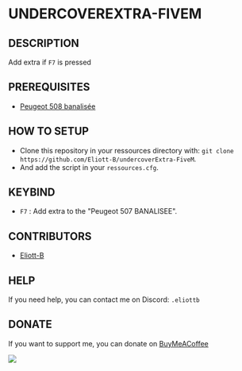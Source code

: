 # UNDERCOVEREXTRA-FIVEM

## DESCRIPTION
Add extra if `F7` is pressed

## PREREQUISITES
- [Peugeot 508 banalisée](https://urgencesmods.fr/mods/vehicules/peugeot-508-banalisee-non-els-fivem-add-on/)

## HOW TO SETUP
 - Clone this repository in your ressources directory with: `git clone https://github.com/Eliott-B/undercoverExtra-FiveM`.
 - And add the script in your `ressources.cfg`.

## KEYBIND
 - `F7` : Add extra to the "Peugeot 507 BANALISEE".

## CONTRIBUTORS

- [Eliott-B](https://github.com/Eliott-B)

## HELP

If you need help, you can contact me on Discord: `.eliottb`

## DONATE

If you want to support me, you can donate on [BuyMeACoffee](https://www.buymeacoffee.com/eliottb)

<a href="https://www.buymeacoffee.com/eliottb"><img src="https://img.buymeacoffee.com/button-api/?text=Buy me a coffee&emoji=&slug=eliottb&button_colour=FFDD00&font_colour=000000&font_family=Cookie&outline_colour=000000&coffee_colour=ffffff" /></a>

